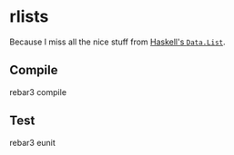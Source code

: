 # rlists
Because I miss all the nice stuff from [Haskell's `Data.List`](http://hackage.haskell.org/package/base-4.11.1.0/docs/Data-List.html).

## Compile
  rebar3 compile

## Test
  rebar3 eunit